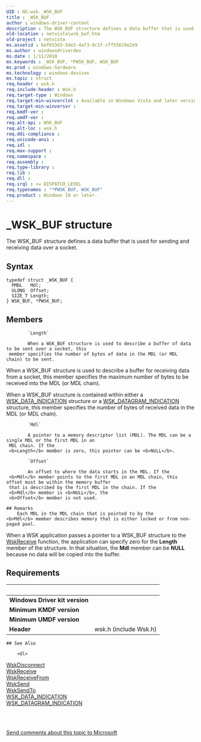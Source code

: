 ```yaml
---
UID : NS:wsk._WSK_BUF
title : _WSK_BUF
author : windows-driver-content
description : The WSK_BUF structure defines a data buffer that is used for sending and receiving data over a socket.
old-location : netvista\wsk_buf.htm
old-project : netvista
ms.assetid : bef653d3-5de3-4af3-8c1f-cff55619e2e9
ms.author : windowsdriverdev
ms.date : 1/11/2018
ms.keywords : _WSK_BUF, *PWSK_BUF, WSK_BUF
ms.prod : windows-hardware
ms.technology : windows-devices
ms.topic : struct
req.header : wsk.h
req.include-header : Wsk.h
req.target-type : Windows
req.target-min-winverclnt : Available in Windows Vista and later versions of the Windows operating   systems.
req.target-min-winversvr : 
req.kmdf-ver : 
req.umdf-ver : 
req.alt-api : WSK_BUF
req.alt-loc : wsk.h
req.ddi-compliance : 
req.unicode-ansi : 
req.idl : 
req.max-support : 
req.namespace : 
req.assembly : 
req.type-library : 
req.lib : 
req.dll : 
req.irql : <= DISPATCH_LEVEL
req.typenames : "*PWSK_BUF, WSK_BUF"
req.product : Windows 10 or later.
---
```


# _WSK_BUF structure
The WSK_BUF structure defines a data buffer that is used for sending and receiving data over a
  socket.

## Syntax
````
typedef struct _WSK_BUF {
  PMDL   Mdl;
  ULONG  Offset;
  SIZE_T Length;
} WSK_BUF, *PWSK_BUF;
````

## Members

        
            `Length`

            When a WSK_BUF structure is used to describe a buffer of data to be sent over a socket, this
     member specifies the number of bytes of data in the MDL (or MDL chain) to be sent.
     

When a WSK_BUF structure is used to describe a buffer for receiving data from a socket, this member
     specifies the maximum number of bytes to be received into the MDL (or MDL chain).

When a WSK_BUF structure is contained within either a 
     <a href="..\wsk\ns-wsk-_wsk_data_indication.md">WSK_DATA_INDICATION</a> structure or a 
     <a href="..\wsk\ns-wsk-_wsk_datagram_indication.md">WSK_DATAGRAM_INDICATION</a> structure,
     this member specifies the number of bytes of received data in the MDL (or MDL chain).
        
            `Mdl`

            A pointer to a memory descriptor list (MDL). The MDL can be a single MDL or the first MDL in an
     MDL chain. If the 
     <b>Length</b> member is zero, this pointer can be <b>NULL</b>.
        
            `Offset`

            An offset to where the data starts in the MDL. If the 
     <b>Mdl</b> member points to the first MDL in an MDL chain, this offset must be within the memory buffer
     that is described by the first MDL in the chain. If the 
     <b>Mdl</b> member is <b>NULL</b>, the 
     <b>Offset</b> member is not used.

    ## Remarks
        Each MDL in the MDL chain that is pointed to by the 
    <b>Mdl</b> member describes memory that is either locked or from non-paged pool.

When a WSK application passes a pointer to a WSK_BUF structure to the 
    <a href="..\wsk\nc-wsk-pfn_wsk_receive.md">WskReceive</a> function, the application can
    specify zero for the 
    <b>Length</b> member of the structure. In that situation, the 
    <b>Mdl</b> member can be <b>NULL</b> because no data will be copied into the buffer.

## Requirements
| &nbsp; | &nbsp; |
| ---- |:---- |
| **Windows Driver kit version** |  |
| **Minimum KMDF version** |  |
| **Minimum UMDF version** |  |
| **Header** | wsk.h (include Wsk.h) |

    ## See Also

        <dl>
<dt>
<a href="..\wsk\nc-wsk-pfn_wsk_disconnect.md">WskDisconnect</a>
</dt>
<dt>
<a href="..\wsk\nc-wsk-pfn_wsk_receive.md">WskReceive</a>
</dt>
<dt>
<a href="..\wsk\nc-wsk-pfn_wsk_receive_from.md">WskReceiveFrom</a>
</dt>
<dt>
<a href="..\wsk\nc-wsk-pfn_wsk_send.md">WskSend</a>
</dt>
<dt>
<a href="..\wsk\nc-wsk-pfn_wsk_send_to.md">WskSendTo</a>
</dt>
<dt>
<a href="..\wsk\ns-wsk-_wsk_data_indication.md">WSK_DATA_INDICATION</a>
</dt>
<dt>
<a href="..\wsk\ns-wsk-_wsk_datagram_indication.md">WSK_DATAGRAM_INDICATION</a>
</dt>
</dl>
 

 

<a href="mailto:wsddocfb@microsoft.com?subject=Documentation%20feedback [netvista\netvista]:%20WSK_BUF structure%20 RELEASE:%20(1/11/2018)&amp;body=%0A%0APRIVACY STATEMENT%0A%0AWe use your feedback to improve the documentation. We don't use your email address for any other purpose, and we'll remove your email address from our system after the issue that you're reporting is fixed. While we're working to fix this issue, we might send you an email message to ask for more info. Later, we might also send you an email message to let you know that we've addressed your feedback.%0A%0AFor more info about Microsoft's privacy policy, see http://privacy.microsoft.com/en-us/default.aspx." title="Send comments about this topic to Microsoft">Send comments about this topic to Microsoft</a>